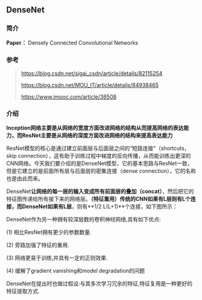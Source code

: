 ##  DenseNet 

### 简介

**Paper：** Densely Connected Convolutional Networks 

### 参考

>  https://blog.csdn.net/sigai_csdn/article/details/82115254 
>
>  https://blog.csdn.net/MOU_IT/article/details/84938465 
>
> https://www.imooc.com/article/36508

### 介绍

**Inception网络主要是从网络的宽度方面改进网络的结构从而提高网络的表达能力，而ResNet主要是从网络的深度方面改进网络的结构来提高表达能力** 



ResNet模型的核心是通过建立前面层与后面层之间的“短路连接”（shortcuts，skip connection），这有助于训练过程中梯度的反向传播，从而能训练出更深的CNN网络。今天我们要介绍的是DenseNet模型，它的基本思路与ResNet一致，但是它建立的是前面所有层与后面层的密集连接（dense connection），它的名称也是由此而来。

 DenseNet**让网络的每一层的输入变成所有前面层的叠加（concat）**，然后把它的特征图传递给所有接下来的网络层。**（特征重用）**传统的CNN如果有L层则有L个连接，而DenseNet如果有**L层**，则有**1/2 L(L+1)**个连接，如下图所示： 



DenseNet作为另一种拥有较深层数的卷积神经网络,具有如下优点:

(1) 相比ResNet拥有更少的参数数量.

(2) 旁路加强了特征的重用.

(3) 网络更易于训练,并具有一定的正则效果.

(4) 缓解了gradient vanishing和model degradation的问题



DenseNet在提出时也做过假设:与其多次学习冗余的特征,特征复用是一种更好的特征提取方式.

 